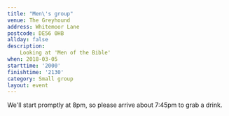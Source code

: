 ```yaml
---
title: "Men\'s group"
venue: The Greyhound
address: Whitemoor Lane
postcode: DE56 0HB
allday: false
description: 
    Looking at 'Men of the Bible'
when: 2018-03-05
starttime: '2000'
finishtime: '2130'
category: Small group
layout: event
---
```

We'll start promptly at 8pm, so please arrive about 7:45pm to grab a drink.

